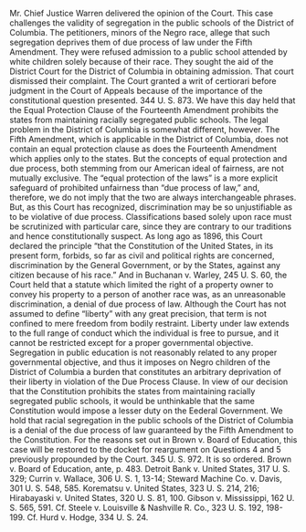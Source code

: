 Mr. Chief Justice Warren
delivered the opinion of the Court.
This case challenges the validity of segregation in the public schools of the District of Columbia. The petitioners, minors of the Negro race, allege that such segregation deprives them of due process of law under the Fifth Amendment. They were refused admission to a public school attended by white children solely because of their race. They sought the aid of the District Court for the District of Columbia in obtaining admission. That court dismissed their complaint. The Court granted a writ of certiorari before judgment in the Court of Appeals because of the importance of the constitutional question presented. 344 U. S. 873.
We have this day held that the Equal Protection Clause of the Fourteenth Amendment prohibits the states from maintaining racially segregated public schools. The legal problem in the District of Columbia is somewhat different, however. The Fifth Amendment, which is applicable in the District of Columbia, does not contain an equal protection clause as does the Fourteenth Amendment which applies only to the states. But the concepts of equal protection and due process, both stemming from our American ideal of fairness, are not mutually exclusive. The “equal protection of the laws” is a more explicit safeguard of prohibited unfairness than “due process of law,” and, therefore, we do not imply that the two are always interchangeable phrases. But, as this Court has recognized, discrimination may be so unjustifiable as to be violative of due process.
Classifications based solely upon race must be scrutinized with particular care, since they are contrary to our traditions and hence constitutionally suspect. As long ago as 1896, this Court declared the principle “that the Constitution of the United States, in its present form, forbids, so far as civil and political rights are concerned, discrimination by the General Government, or by the States, against any citizen because of his race.” And in Buchanan v. Warley, 245 U. S. 60, the Court held that a statute which limited the right of a property owner to convey his property to a person of another race was, as an unreasonable discrimination, a denial of due process of law.
Although the Court has not assumed to define “liberty” with any great precision, that term is not confined to mere freedom from bodily restraint. Liberty under law extends to the full range of conduct which the individual is free to pursue, and it cannot be restricted except for a proper governmental objective. Segregation in public education is not reasonably related to any proper governmental objective, and thus it imposes on Negro children of the District of Columbia a burden that constitutes an arbitrary deprivation of their liberty in violation of the Due Process Clause.
In view of our decision that the Constitution prohibits the states from maintaining racially segregated public schools, it would be unthinkable that the same Constitution would impose a lesser duty on the Eederal Government. We hold that racial segregation in the public schools of the District of Columbia is a denial of the due process of law guaranteed by the Fifth Amendment to the Constitution.
For the reasons set out in Brown v. Board of Education, this case will be restored to the docket for reargument on Questions 4 and 5 previously propounded by the Court. 345 U. S. 972.
It is so ordered.
Brown v. Board of Education, ante, p. 483.
Detroit Bank v. United States, 317 U. S. 329; Currin v. Wallace, 306 U. S. 1, 13-14; Steward Machine Co. v. Davis, 301 U. S. 548, 585.
Korematsu v. United States, 323 U. S. 214, 216; Hirabayaski v. United States, 320 U. S. 81, 100.
Gibson v. Mississippi, 162 U. S. 565, 591. Cf. Steele v. Louisville & Nashville R. Co., 323 U. S. 192, 198-199.
Cf. Hurd v. Hodge, 334 U. S. 24.